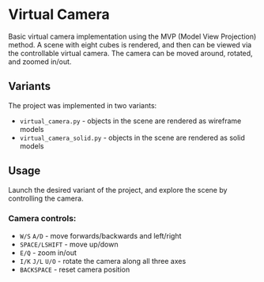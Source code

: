# Virtual Camera
Basic virtual camera implementation using the MVP (Model View Projection) method. A scene with eight cubes is rendered, and then can be viewed via the controllable virtual camera. The camera can be moved around, rotated, and zoomed in/out.

## Variants
The project was implemented in two variants:
* `virtual_camera.py` - objects in the scene are rendered as wireframe models
* `virtual_camera_solid.py` - objects in the scene are rendered as solid models

## Usage
Launch the desired variant of the project, and explore the scene by controlling the camera.

### Camera controls:
* `W/S` `A/D` - move forwards/backwards and left/right
* `SPACE/LSHIFT` - move up/down
* `E/Q` - zoom in/out
* `I/K` `J/L` `U/O` - rotate the camera along all three axes
* `BACKSPACE` - reset camera position
